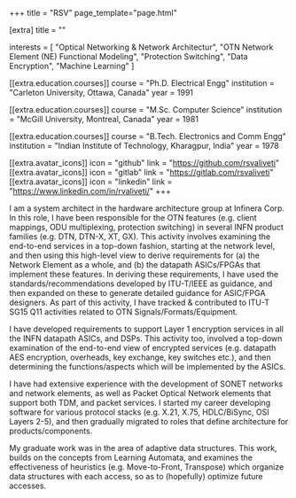 +++
title = "RSV"
page_template="page.html"

[extra]
title = ""

interests = [
 "Optical Networking & Network Architectur",
 "OTN Network Element (NE) Functional Modeling",
 "Protection Switching",
 "Data Encryption",
 "Machine Learning"
]

[[extra.education.courses]]
  course = "Ph.D. Electrical Engg"
  institution = "Carleton University, Ottawa, Canada"
  year = 1991

[[extra.education.courses]]
  course = "M.Sc. Computer Science"
  institution = "McGill University, Montreal, Canada"
  year = 1981

[[extra.education.courses]]
  course = "B.Tech. Electronics and Comm Engg"
  institution = "Indian Institute of Technology, Kharagpur, India"
  year = 1978

[[extra.avatar_icons]]
  icon = "github"
  link = "https://github.com/rsvaliveti"
[[extra.avatar_icons]]
  icon = "gitlab"
  link = "https://gitlab.com/rsvaliveti"
[[extra.avatar_icons]]
  icon = "linkedin"
  link = "https://www.linkedin.com/in/rvaliveti/"
+++

I am a system architect in the hardware architecture group at Infinera Corp. In
this role, I have been responsible for the OTN features (e.g. client mappings,
ODU multiplexing, protection switching) in several INFN product families
(e.g. DTN, DTN-X, XT, GX). This activity involves examining the end-to-end
services in a top-down fashion, starting at the network level, and then using
this high-level view to derive requirements for (a) the Network Element as a
whole, and (b) the datapath ASICs/FPGAs that implement these features. In
deriving these requirements, I have used the standards/recommendations
developed by ITU-T/IEEE as guidance, and then expanded on these to generate
detailed guidance for ASIC/FPGA designers. As part of this activity, I have
tracked & contributed to ITU-T SG15 Q11 activities related to OTN
Signals/Formats/Equipment.

I have developed requirements to support Layer 1 encryption services in all the
INFN datapath ASICs, and DSPs. This activity too, involved a top-down
examination of the end-to-end view of encrypted services (e.g. datapath AES
encryption, overheads, key exchange, key switches etc.), and then determining
the functions/aspects which will be implemented by the ASICs.

I have had extensive experience with the development of SONET networks and
network elements, as well as Packet Optical Network elements that support both
TDM, and packet services. I started my career developing software for various
protocol stacks (e.g. X.21, X.75, HDLC/BiSync, OSI Layers 2-5), and then
gradually migrated to roles that define architecture for products/components. 

My graduate work was in the area of adaptive data structures. This work, builds
on the concepts from Learning Automata, and examines the effectiveness of
heuristics (e.g. Move-to-Front, Transpose) which organize data structures with
each access, so as to (hopefully) optimize future accesses.

